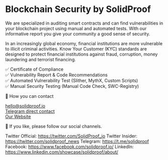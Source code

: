# Blockchain Security by SolidProof

 We are specialized in auditing smart contracts and can find vulnerabilities in your blockchain project using manual and automated tests. With our informative report you give your community a good sense of security. 

In an increasingly global economy, financial institutions are more vulnerable to illicit criminal activities. Know Your Customer (KYC) standards are designed to protect financial institutions against fraud, corruption, money laundering and terrorist financing.


✅  Certificate of Compliance  
✅  Vulnerability Report & Code Recommendations  
✅  Automated Vulnerability Test (Slither, MythX, Custom Scripts)  
✅  Manual Security Testing (Manual Code Check, SWC-Registry)  


📱 How you can contact

[hello@solidproof.io](mailto:hello@solidproof.io)  
[Telegram direct contact](http://t.me/solidproof_io)  
[Our Website](https://solidproof.io/)


🔔 If you like, please follow our social channels.

Twitter Official: https://twitter.com/SolidProof_io
Twitter Insider: https://twitter.com/solidproof_news
Telegram: https://t.me/solidproof
Facebook: https://www.facebook.com/solidproof.io/
LinkedIn: https://www.linkedin.com/showcase/solidproof/about/
